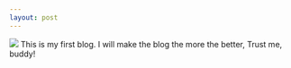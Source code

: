 ```yaml
---
layout: post
---
```

<img src="/images/fulls/04.jpg" class="fit image"> This is my first blog. I will make the blog the more the better, Trust me, buddy!